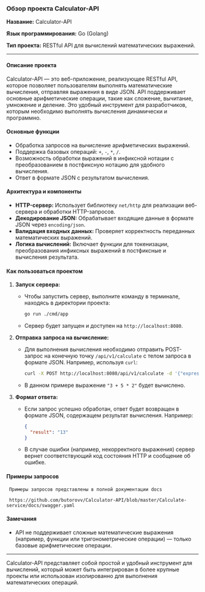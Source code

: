 ### Обзор проекта Calculator-API

**Название:** Calculator-API

**Язык программирования:** Go (Golang)

**Тип проекта:** RESTful API для вычислений математических выражений.

---

#### Описание проекта

Calculator-API — это веб-приложение, реализующее RESTful API, которое позволяет пользователям выполнять математические вычисления, отправляя выражения в виде JSON. API поддерживает основные арифметические операции, такие как сложение, вычитание, умножение и деление. Это удобный инструмент для разработчиков, которым необходимо выполнять вычисления динамически и программно.

#### Основные функции

- Обработка запросов на вычисление арифметических выражений.
- Поддержка базовых операций: `+`, `-`, `*`, `/`.
- Возможность обработки выражений в инфиксной нотации с преобразованием в постфиксную нотацию для удобного вычисления.
- Ответ в формате JSON с результатом вычисления.

#### Архитектура и компоненты

- **HTTP-сервер:** Использует библиотеку `net/http` для реализации веб-сервера и обработки HTTP-запросов.
- **Декодирование JSON:** Обрабатывает входящие данные в формате JSON через `encoding/json`.
- **Валидация входных данных:** Проверяет корректность переданных математических выражений.
- **Логика вычислений:** Включает функции для токенизации, преобразования инфиксных выражений в постфиксные и вычисления результата.

#### Как пользоваться проектом

1. **Запуск сервера:**
   - Чтобы запустить сервер, выполните команду в терминале, находясь в директории проекта:
     ```bash
     go run ./cmd/app
     ```
   - Сервер будет запущен и доступен на `http://localhost:8080`.

2. **Отправка запроса на вычисление:**
   - Для выполнения вычисления необходимо отправить POST-запрос на конечную точку `/api/v1/calculate` с телом запроса в формате JSON. Например, используя `curl`:
     ```bash
     curl -X POST http://localhost:8080/api/v1/calculate -d '{"expression": "3 + 5 * 2"}' -H "Content-Type: application/json"
     ```
   - В данном примере выражение `"3 + 5 * 2"` будет вычислено.

3. **Формат ответа:**
   - Если запрос успешно обработан, ответ будет возвращен в формате JSON, содержащем результат вычисления. Например:
     ```json
     {
       "result": "13"
     }
     ```
   - В случае ошибки (например, некорректного выражения) сервер вернет соответствующий код состояния HTTP и сообщение об ошибке.

#### Примеры запросов

     Примеры запросов представлены в полной документации docs 
     
     https://github.com/butorovv/Calculator-API/blob/master/Calculate-service/docs/swagger.yaml

#### Замечания
- API не поддерживает сложные математические выражения (например, функции или тригонометрические операции) — только базовые арифметические операции.
---

Calculator-API представляет собой простой и удобный инструмент для вычислений, который может быть интегрирован в более крупные проекты или использован изолированно для выполнения математических операций.
